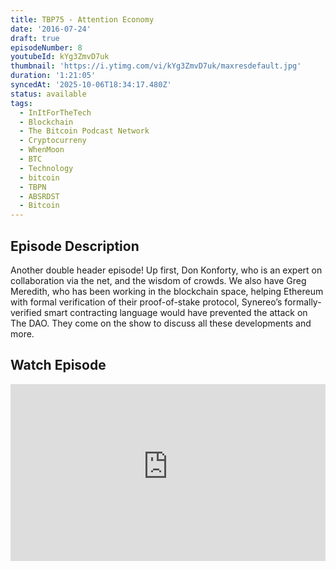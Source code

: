 ```yaml
---
title: TBP75 - Attention Economy
date: '2016-07-24'
draft: true
episodeNumber: 8
youtubeId: kYg3ZmvD7uk
thumbnail: 'https://i.ytimg.com/vi/kYg3ZmvD7uk/maxresdefault.jpg'
duration: '1:21:05'
syncedAt: '2025-10-06T18:34:17.480Z'
status: available
tags:
  - InItForTheTech
  - Blockchain
  - The Bitcoin Podcast Network
  - Cryptocurreny
  - WhenMoon
  - BTC
  - Technology
  - bitcoin
  - TBPN
  - ABSRDST
  - Bitcoin
---
```

## Episode Description

Another double header episode! Up first, Don&nbsp;Konforty, who is an expert on collaboration via the net, and the wisdom of crowds. We also have Greg Meredith, who has been working in the blockchain space, helping Ethereum with formal verification of their proof-of-stake protocol,&nbsp;Synereo’s formally-verified smart contracting language would have prevented the attack on The DAO. They&nbsp;come on the show to discuss all these developments and more.

## Watch Episode

<div style="position: relative; padding-bottom: 56.25%; height: 0; overflow: hidden;">
  <iframe
    src="https://www.youtube-nocookie.com/embed/kYg3ZmvD7uk"
    style="position: absolute; top: 0; left: 0; width: 100%; height: 100%;"
    frameborder="0"
    allow="accelerometer; autoplay; clipboard-write; encrypted-media; gyroscope; picture-in-picture"
    allowfullscreen
  ></iframe>
</div>

